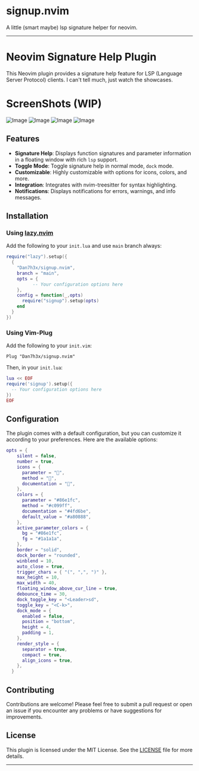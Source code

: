 # signup.nvim

A little (smart maybe) lsp signature helper for neovim.

---

# Neovim Signature Help Plugin

This Neovim plugin provides a signature help feature for LSP (Language Server Protocol) clients. I can't tell much, just watch the showcases.

# ScreenShots (WIP)

![Image](https://github.com/user-attachments/assets/114bbad1-0ea0-4571-8719-3653d03e9b34)
![Image](https://github.com/user-attachments/assets/94cfa026-297b-45c0-ad91-69719aa551e2)
![Image](https://github.com/user-attachments/assets/c1b668d4-1711-455f-a435-42eb9fdc9ac1)
![Image](https://github.com/user-attachments/assets/c3ff85e9-a2fb-4af2-bd8c-d51a8d6ad3fe)

## Features

- **Signature Help**: Displays function signatures and parameter information in a floating window with rich `lsp` support.
- **Toggle Mode**: Toggle signature help in normal mode, `dock` mode.
- **Customizable**: Highly customizable with options for icons, colors, and more.
- **Integration**: Integrates with nvim-treesitter for syntax highlighting.
- **Notifications**: Displays notifications for errors, warnings, and info messages.

## Installation

### Using [lazy.nvim](https://github.com/folke/lazy.nvim)

Add the following to your `init.lua` and use `main` branch always:

```lua
require("lazy").setup({
  {
    "Dan7h3x/signup.nvim",
    branch = "main",
    opts = {
          -- Your configuration options here
    },
    config = function(_,opts)
      require("signup").setup(opts)
    end
  }
})
```

### Using Vim-Plug

Add the following to your `init.vim`:

```vim
Plug "Dan7h3x/signup.nvim"
```

Then, in your `init.lua`:

```lua
lua << EOF
require('signup').setup({
  -- Your configuration options here
})
EOF
```

## Configuration

The plugin comes with a default configuration, but you can customize it
according to your preferences. Here are the available options:

```lua
opts = {
    silent = false,
    number = true,
    icons = {
      parameter = "",
      method = "󰡱",
      documentation = "󱪙",
    },
    colors = {
      parameter = "#86e1fc",
      method = "#c099ff",
      documentation = "#4fd6be",
      default_value = "#a80888",
    },
    active_parameter_colors = {
      bg = "#86e1fc",
      fg = "#1a1a1a",
    },
    border = "solid",
    dock_border = "rounded",
    winblend = 10,
    auto_close = true,
    trigger_chars = { "(", ",", ")" },
    max_height = 10,
    max_width = 40,
    floating_window_above_cur_line = true,
    debounce_time = 30,
    dock_toggle_key = "<Leader>sd",
    toggle_key = "<C-k>",
    dock_mode = {
      enabled = false,
      position = "bottom",
      height = 4,
      padding = 1,
    },
    render_style = {
      separator = true,
      compact = true,
      align_icons = true,
    },
  }
```

## Contributing

Contributions are welcome! Please feel free to submit a pull request or open an issue if you encounter any problems or have suggestions for improvements.

## License

This plugin is licensed under the MIT License. See the [LICENSE](LICENSE) file for more details.

---

```

```
